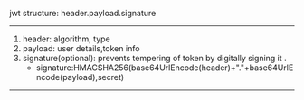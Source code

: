 jwt structure: header.payload.signature
****
1. header: algorithm, type
2. payload: user details,token info
3. signature(optional): prevents tempering of token by digitally signing it .
      - signature:HMACSHA256(base64UrlEncode(header)+"."+base64UrlEncode(payload),secret)
****